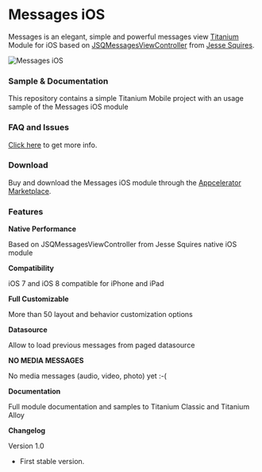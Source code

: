 # Messages iOS

Messages is an elegant, simple and powerful messages view [Titanium](https://www.appcelerator.com/titanium/) Module for iOS based on [JSQMessagesViewController](https://github.com/jessesquires/JSQMessagesViewController) from [Jesse Squires](https://github.com/jessesquires).

![Messages iOS](https://d3bql97l1ytoxn.cloudfront.net/app_resources/16086/overview/img6593812315080843669.png)

### Sample & Documentation

This repository contains a simple Titanium Mobile project with an usage sample of the Messages iOS module

### FAQ and Issues

[Click here](https://github.com/arleyandrada/Messages/issues?q=&utf8=) to get more info.

### Download

Buy and download the Messages iOS module through the [Appcelerator Marketplace](https://marketplace.appcelerator.com/listing?q=messagesios).

### Features

**Native Performance**

Based on JSQMessagesViewController from Jesse Squires native iOS module

**Compatibility**

iOS 7 and iOS 8 compatible for iPhone and iPad

**Full Customizable**

More than 50 layout and behavior customization options

**Datasource**

Allow to load previous messages from paged datasource

**NO MEDIA MESSAGES**

No media messages (audio, video, photo) yet :-(

**Documentation**

Full module documentation and samples to Titanium Classic and Titanium Alloy

**Changelog**

Version 1.0

- First stable version.
